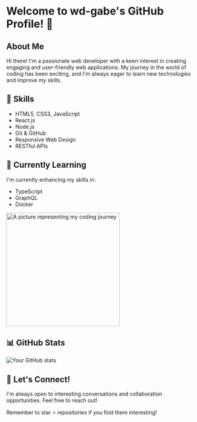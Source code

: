 # Welcome to wd-gabe's GitHub Profile! 👋

## About Me
Hi there! I'm a passionate web developer with a keen interest in creating engaging and user-friendly web applications. My journey in the world of coding has been exciting, and I'm always eager to learn new technologies and improve my skills.

## 🚀 Skills
- HTML5, CSS3, JavaScript
- React.js
- Node.js
- Git & GitHub
- Responsive Web Design
- RESTful APIs

## 🌱 Currently Learning
I'm currently enhancing my skills in:
- TypeScript
- GraphQL
- Docker

<img src="https://www.hyperiondev.com/static/images/register/cogrammar-logo-dfe.svg" alt="A picture representing my coding journey" width="300">

## 📊 GitHub Stats
![Your GitHub stats](https://github-readme-stats.vercel.app/api?username=wd-gabe&show_icons=true&theme=radical)

## 🤝 Let's Connect!
I'm always open to interesting conversations and collaboration opportunities. Feel free to reach out!

Remember to star ⭐ repositories if you find them interesting!